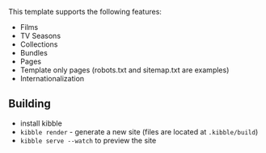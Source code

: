 This template supports the following features:

* Films
* TV Seasons
* Collections
* Bundles
* Pages
* Template only pages (robots.txt and sitemap.txt are examples)
* Internationalization

## Building

 * install kibble
 * ```kibble render``` - generate a new site (files are located at ```.kibble/build```)
 * ```kibble serve --watch``` to preview the site